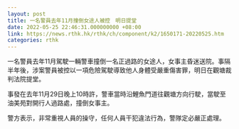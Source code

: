 ```yaml
---
layout: post
title: 一名警員去年11月撞倒女途人被控　明日提堂
date: 2022-05-25 22:46:31.000000000 +08:00
link: https://news.rthk.hk/rthk/ch/component/k2/1650171-20220525.htm
categories: rthk
---
```


一名警員去年11月駕駛一輛警車撞倒一名正過路的女途人，女事主昏迷送院。事隔半年後，涉案警員被控以一項危險駕駛導致他人身體受嚴重傷害罪，明日在觀塘裁判法院提堂。

事發在去年11月29日晚上10時許，警車當時沿鯉魚門道往觀塘方向行駛，當駛至油美苑對開行人過路處，撞倒女事主。

警方表示，非常重視人員的操守，任何人員干犯違法行為，警隊定必嚴正處理。
